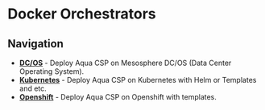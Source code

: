 # Docker Orchestrators

## Navigation

* [**DC/OS**](dcos/) - Deploy Aqua CSP on Mesosphere DC/OS (Data Center Operating System).
* [**Kubernetes**](kubernetes/) - Deploy Aqua CSP on Kubernetes with Helm or Templates and etc.
* [**Openshift**](openshift/) - Deploy Aqua CSP on Openshift with templates.
